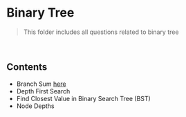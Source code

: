 # Binary Tree

> This folder includes all questions related to binary tree

<br>

## Contents
- Branch Sum [here](./branchsum/README.md)
- Depth First Search
- Find Closest Value in Binary Search Tree (BST)
- Node Depths
